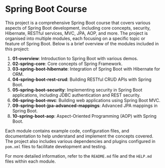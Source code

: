 # Spring Boot Course

This project is a comprehensive Spring Boot course that covers various aspects of Spring Boot development, including core concepts, security, Hibernate, RESTful services, MVC, JPA, AOP, and more. The project is organised into multiple modules, each focusing on a specific topic or feature of Spring Boot. Below is a brief overview of the modules included in this project:

1. **01-overview**: Introduction to Spring Boot with various demos.
2. **02-spring-core**: Core concepts of Spring Framework.
3. **03-spring-boot-hibernate**: Integration of Spring Boot with Hibernate for ORM.
4. **04-spring-boot-rest-crud**: Building RESTful CRUD APIs with Spring Boot.
5. **05-spring-boot-security**: Implementing security in Spring Boot applications, including JDBC authentication and REST security.
6. **06-spring-boot-mvc**: Building web applications using Spring Boot MVC.
7. **09-spring-boot-jpa-advanced-mappings**: Advanced JPA mappings in Spring Boot.
8. **10-spring-boot-aop**: Aspect-Oriented Programming (AOP) with Spring Boot.

Each module contains example code, configuration files, and documentation to help understand and implement the concepts covered. The project also includes various dependencies and plugins configured in `pom.xml` files to facilitate development and testing.

For more detailed information, refer to the `README.md` file and the `HELP.md` files within each module.